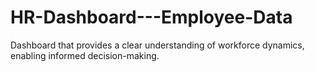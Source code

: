 # HR-Dashboard---Employee-Data
Dashboard that provides a clear understanding of workforce dynamics, enabling informed decision-making.
